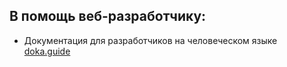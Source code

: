 ## В помощь веб-разработчику:

- Документация для разработчиков на человеческом языке [doka.guide](https://doka.guide/)